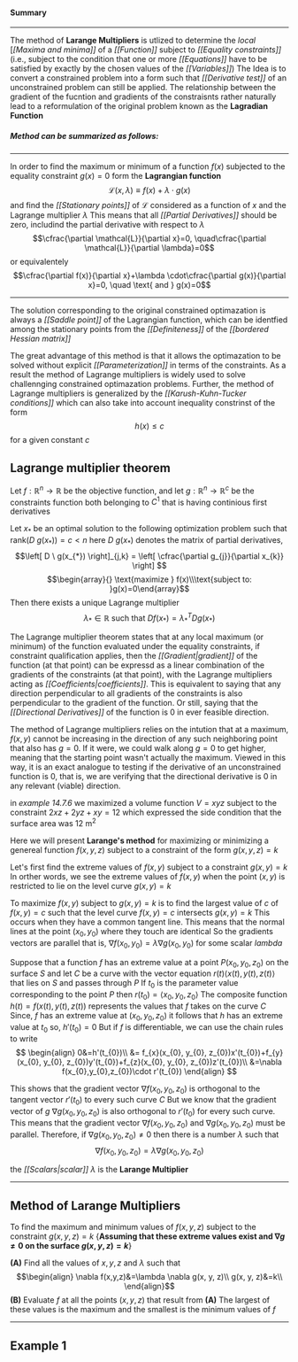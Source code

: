 #### Summary
***
The method of **Larange Multipliers** 
	is utlized to determine the *local* [*[Maxima and minima]]* 
		of a *[[Function]]*
			subject to *[[Equality constraints]]* 
					(i.e., subject to the condition that one or more *[[Equations]]* have to be satisfied by exactly by the chosen values of the *[[Variables]]*)
The Idea is to convert a constrained problem
	into a form such
		that *[[Derivative test]]* 
			of an unconstrained problem
				can still be applied.
The relationship between
	the gradient of the fucntion
		and gradients of the constraisnts 
			rather naturally 
				lead to a reformulation
					of the original problem
						known as the **Lagradian Function**
##### Method can be summarized as follows:
***
In order to find the maximum or minimum 
	of a function $f(x)$
		subjected to the equality constraint $g(x)=0$ 
			form the **Lagrangian function**
				$$\mathcal{L}(x, \lambda) \equiv f(x)+\lambda \cdot g(x)$$
				and find the *[[Stationary points]]* 
					of $\mathcal{L}$ considered 
						as a function of $x$ 
				and the Lagrange multiplier $\lambda$ 
This means that all *[[Partial Derivatives]]*
	should be zero,
		includind the partial derivative with respect to $\lambda$
			$$\cfrac{\partial \mathcal{L}}{\partial x}=0, \quad\cfrac{\partial \mathcal{L}}{\partial \lambda}=0$$
			or equivalentely
$$\cfrac{\partial f(x)}{\partial x}+\lambda \cdot\cfrac{\partial g(x)}{\partial x}=0, \quad \text{ and } g(x)=0$$

***

The solution corresponding
	to the original constrained optimazation 
		is always a *[[Saddle point]]*
			of the Lagrangian function,
	which can be identfied 
		among the stationary points 
			from the *[[Definiteness]]* 
				of the *[[bordered Hessian matrix]]*

The great advantage of this method 
	is that it allows the optimazation 
		to be solved 
			without explicit *[[Parameterization]]* 
				in terms of the constraints.
As a result 
	the method of Lagrange multipliers
		is widely used to solve 
			challennging constrained optimazation problems.
Further, the method of Lagrange multipliers
	is generalized by the 
		*[[Karush-Kuhn-Tucker conditions]]* 
			which can also 
				take into account inequality constrinst of the form
					$$h(x)\leq c$$
						for a given constant $c$

## Lagrange multiplier theorem

Let $f:\mathbb{R}^{n}\rightarrow \mathbb{R}$ 
	be the objective function,
and let $g:\mathbb{R}^{n}\rightarrow\mathbb{R}^{c}$ 
	be the constraints function
both belonging to $C^{1}$
	that is having continious first derivatives

Let $x_{*}$ be an optimal solution 
	to the following optimization problem
		such that $\text{rank}(D \ g(x_{*}))=c<n$ 
			here $D \ g(x_{*})$ denotes the matrix of partial derivatives, 
				$$\left[ D \ g(x_{*}) \right]_{j,k} = \left[ \cfrac{\partial g_{j}}{\partial x_{k}} \right] $$
				$$\begin{array}{} \text{maximize } f(x)\\\text{subject to: }g(x)=0\end{array}$$
Then there exists a unique Lagrange multiplier 
$$\lambda_{*}\in\mathbb{R} \text{ such that } Df(x_{*})=\lambda_{*}^{T}Dg(x_{*})$$

The Lagrange multiplier theorem states that at any local maximum (or minimum) of the function evaluated under the equality constraints, if constraint qualification applies, then the *[[Gradient|gradient]]* of the function (at that point) can be expressd as a linear combination of the gradients of the constraints (at that point), with the Lagrange multipliers acting as *[[Coefficients|coefficients]]*. This is equivalent to saying that any direction perpendicular to all gradients of the constraints is also perpendicular to the gradient of the function. Or still, saying that the *[[Directional Derivatives]]* of the function is $0$ in ever feasible direction.

The method of Lagrange multipliers relies on the intution that at a maximum, $f(x, y)$ cannot be increasing in the direction of any such neighboring point that also has $g=0$. If it were, we could walk along $g=0$ to get higher, meaning that the starting point wasn't actually the maximum. Viewed in this way, it is an exact analogue to testing if the derivative of an unconstrained function is $0$, that is, we are verifying that the directional derivative is $0$ in any relevant (viable) direction. 


in *example 14.7.6* 
	we maximized a volume function $V =xyz$ 
		subject to the constraint $2xz+2yz+xy=12$ 
			which expressed the side condition 
				that the surface area was $12 \text{ m}^{2}$ 

Here we will present **Larange's method** 
	for maximizing or minimizing 
		a genereal function $f(x,y,z)$ 
			subject to a constraint 
				of the form $g(x, y, z)=k$

Let's first find the extreme values of $f(x,y)$ 
	subject to a constraint $g(x,y)=k$ 
In orther words, 
	we see the extreme values of $f(x, y)$ 
		when the point $(x, y)$ 
			is restricted to lie on the level curve $g(x,y)=k$

To maximize $f(x,y)$ 
	subject to $g(x,y)=k$
		is to find the largest value of $c$ of $f(x,y)=c$ 
			such that the level curve $f(x,y)=c$
				intersects $g(x,y)=k$
This occurs when 
	they have a common tangent line. 
This means that the normal lines
	at the point $(x_{0}, y_{0})$ 
		where they touch are identical
So the gradients vectors are parallel
	that is,
		$\nabla f(x_{0},y_{0})=\lambda \nabla g(x_{0},y_{0})$
				for some scalar $lambda$

Suppose that a function $f$ 
	has an extreme value at a point $P(x_{0}, y_{0}, z_{0})$
		on the surface $S$
			and let $C$ be a curve
				with the vector equation $r(t)\left< x(t), y(t), z(t) \right>$ 
					that lies on $S$
						and passes through $P$
If $t_{0}$ is the parameter value
	corresponding to the point $P$
		then $r(t_{0})=\left< x_{0}, y_{0}, z_{0} \right>$
The composite function $h(t)=f(x(t), y(t), z(t))$
	represents the values 
		that $f$ takes on the curve $C$
Since, $f$ has an extreme value at $(x_{0}, y_{0}, z_{0})$ 
	it follows 
		that $h$ has 
			an extreme value 
				at $t_{0}$
	so, $h'(t_{0})=0$
But if $f$ is differentiable, 
	we can use the chain rules to write 
$$
\begin{align}
0&=h'(t_{0})\\
&= f_{x}(x_{0}, y_{0}, z_{0})x'(t_{0})+f_{y}(x_{0}, y_{0}, z_{0})y'(t_{0})+f_{z}(x_{0}, y_{0}, z_{0})z'(t_{0})\\
&=\nabla f(x_{0},y_{0},z_{0})\cdot r'(t_{0})
\end{align}
$$

This shows that 
	the gradient vector $\nabla f(x_{0},y_{0},z_{0})$ 
		is orthogonal 
			to the tangent vector $r'(t_{0})$
				to every such curve $C$
But we know that 
	the gradient vector of $g$
		$\nabla g(x_{0},y_{0},z_{0})$ 
			is also orthogonal to $r'(t_{0})$
				for every such curve.
This means that the gradient vector $\nabla f(x_{0},y_{0},z_{0})$ and $\nabla g(x_{0},y_{0},z_{0})$ 
	must be parallel.
Therefore, 
	if $\nabla g(x_{0},y_{0},z_{0})\neq 0$ 
		then there is a number $\lambda$ 
			such that 
$$
\nabla f(x_{0},y_{0},z_{0})=\lambda \nabla g(x_{0},y_{0},z_{0})
$$

the *[[Scalars|scalar]]* $\lambda$ is the **Larange Multiplier**

***
## Method of Larange Multipliers

To find the maximum 
	and minimum values
		 of $f(x, y, z)$
	subject to the 
		constraint $g(x, y, z)=k$
{**Assuming that these extreme values exist and $\nabla g\neq 0$ on the surface $g(x, y, z)=k$**}

**(A)** Find all the values of $x, y, z$ and $\lambda$ 
		such that 
			$$\begin{align}
\nabla f(x,y,z)&=\lambda \nabla g(x, y, z)\\
g(x, y, z)&=k\\
\end{align}$$
**(B)** Evaluate $f$ at all the points $(x, y, z)$ 
		that result from **(A)** 
	The largest of these values is the maximum
		and the smallest is the minimum values of $f$ 
***


## Example 1



